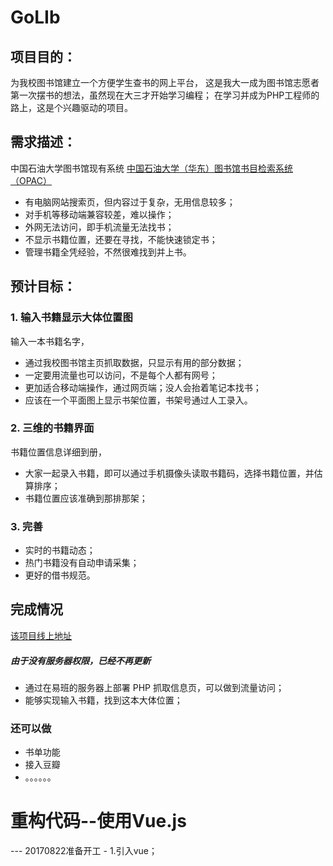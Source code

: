# GoLIb

## 项目目的：
为我校图书馆建立一个方便学生查书的网上平台，
这是我大一成为图书馆志愿者第一次摆书的想法，虽然现在大三才开始学习编程；
在学习并成为PHP工程师的路上，这是个兴趣驱动的项目。

## 需求描述：

中国石油大学图书馆现有系统
[中国石油大学（华东）图书馆书目检索系统（OPAC）](http://library.upc.edu.cn/)
- 有电脑网站搜索页，但内容过于复杂，无用信息较多；
- 对手机等移动端兼容较差，难以操作；
- 外网无法访问，即手机流量无法找书；
- 不显示书籍位置，还要在寻找，不能快速锁定书；
- 管理书籍全凭经验，不然很难找到并上书。

## 预计目标：

### 1. 输入书籍显示大体位置图

输入一本书籍名字，
- 通过我校图书馆主页抓取数据，只显示有用的部分数据；
- 一定要用流量也可以访问，不是每个人都有网号；
- 更加适合移动端操作，通过网页端；没人会抬着笔记本找书；
- 应该在一个平面图上显示书架位置，书架号通过人工录入。

### 2. 三维的书籍界面

书籍位置信息详细到册，
- 大家一起录入书籍，即可以通过手机摄像头读取书籍码，选择书籍位置，并估算排序；
- 书籍位置应该准确到那排那架；

### 3. 完善

- 实时的书籍动态；
- 热门书籍没有自动申请采集；
- 更好的借书规范。

## 完成情况
[该项目线上地址](http://yb.upc.edu.cn/project/webapp/library/?verify_request=c6f504c1359473945934eb305f4240f9eb93a6600b6384a4c8e01aea739cf2894599f09195953191fcec3474023ce0cda22a3c9f78c0b1257091c8001ae9ba197f5f043c9387b254bea4d5ae42f727700fd3c758eb80adf69929076a874d2fe1958386385f2894b31fc1d7fe4568fe54c171f9048aa9f7eca493555da4af485050fdbac0fb9063d8bed89d4185b5b141957b18564f3f53e0043c5292c7f13c0b16ebdd8566fa8a41a0283a8bed5d74dde4f849725c219a98077e8863256b7100d7e9e85803d0c93f2695c2d9c716cb42169158c231b3b0d8b535ec056c768e9fe39ad2aada930ddae515e426df842dfe&yb_uid=8376227
)
##### 由于没有服务器权限，已经不再更新
- 通过在易班的服务器上部署 PHP 抓取信息页，可以做到流量访问；
- 能够实现输入书籍，找到这本大体位置；
### 还可以做
- 书单功能
- 接入豆瓣
- 。。。。。。

# 重构代码--使用Vue.js
--- 20170822准备开工
    - 1.引入vue；